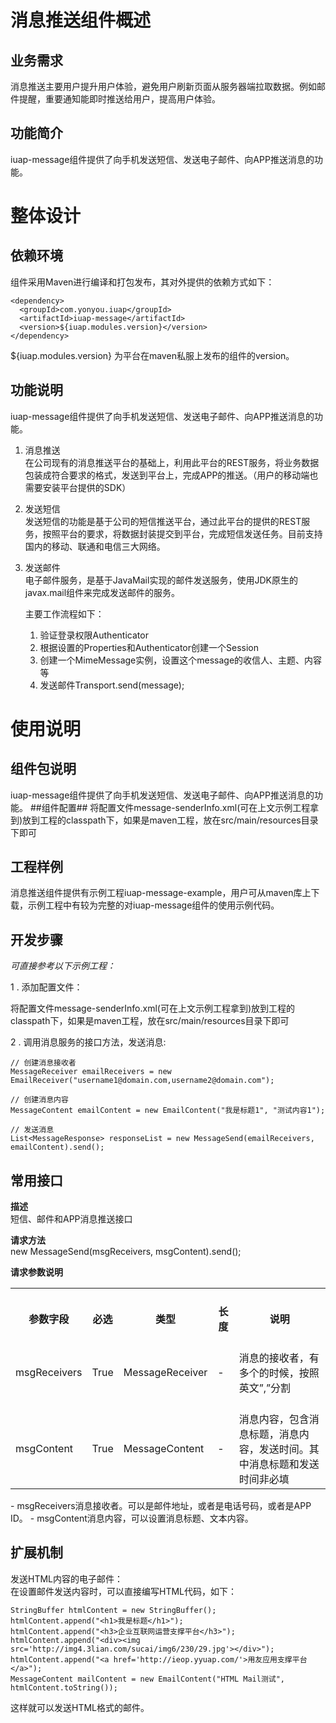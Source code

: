 # 消息推送组件概述 #
## 业务需求 ##
消息推送主要用户提升用户体验，避免用户刷新页面从服务器端拉取数据。例如邮件提醒，重要通知能即时推送给用户，提高用户体验。
## 功能简介 ##
iuap-message组件提供了向手机发送短信、发送电子邮件、向APP推送消息的功能。

# 整体设计 #
## 依赖环境 ##

组件采用Maven进行编译和打包发布，其对外提供的依赖方式如下：

	<dependency>
      <groupId>com.yonyou.iuap</groupId>
      <artifactId>iuap-message</artifactId>
      <version>${iuap.modules.version}</version>
    </dependency>

${iuap.modules.version} 为平台在maven私服上发布的组件的version。

## 功能说明 ##
iuap-message组件提供了向手机发送短信、发送电子邮件、向APP推送消息的功能。

1. 消息推送  
在公司现有的消息推送平台的基础上，利用此平台的REST服务，将业务数据包装成符合要求的格式，发送到平台上，完成APP的推送。（用户的移动端也需要安装平台提供的SDK）  
2. 发送短信  
发送短信的功能是基于公司的短信推送平台，通过此平台的提供的REST服务，按照平台的要求，将数据封装提交到平台，完成短信发送任务。目前支持国内的移动、联通和电信三大网络。  
3. 发送邮件  
电子邮件服务，是基于JavaMail实现的邮件发送服务，使用JDK原生的javax.mail组件来完成发送邮件的服务。

	主要工作流程如下： 	
	1. 验证登录权限Authenticator   
	2. 根据设置的Properties和Authenticator创建一个Session  
	3. 创建一个MimeMessage实例，设置这个message的收信人、主题、内容等 
	4. 发送邮件Transport.send(message);  
 
# 使用说明 #
## 组件包说明 ##
iuap-message组件提供了向手机发送短信、发送电子邮件、向APP推送消息的功能。
##组件配置##
将配置文件message-senderInfo.xml(可在上文示例工程拿到)放到工程的classpath下，如果是maven工程，放在src/main/resources目录下即可
## 工程样例 ##
消息推送组件提供有示例工程iuap-message-example，用户可从maven库上下载，示例工程中有较为完整的对iuap-message组件的使用示例代码。
## 开发步骤 ##

*可直接参考以下示例工程：*


1 . 添加配置文件：  

将配置文件message-senderInfo.xml(可在上文示例工程拿到)放到工程的classpath下，如果是maven工程，放在src/main/resources目录下即可  

2 . 调用消息服务的接口方法，发送消息:
  
    // 创建消息接收者
    MessageReceiver emailReceivers = new EmailReceiver("username1@domain.com,username2@domain.com");
    
    // 创建消息内容
    MessageContent emailContent = new EmailContent("我是标题1", "测试内容1");
    
    // 发送消息
    List<MessageResponse> responseList = new MessageSend(emailReceivers, emailContent).send(); 

## 常用接口 ##
**描述**  
短信、邮件和APP消息推送接口  

**请求方法**  
new MessageSend(msgReceivers, msgContent).send();  

**请求参数说明**  

<table>
  <tr>
    <th><br>  参数字段<br>  </th>
    <th><br>  必选<br>  </th>
    <th><br>  类型<br>  </th>
    <th><br>  长度<br>  </th>
    <th><br>  说明<br>  </th>
  </tr>
  <tr>
    <td><br>  msgReceivers<br>  </td>
    <td><br>  True<br>  </td>
    <td><br>  MessageReceiver<br>  </td>
    <td><br>  -<br>  </td>
    <td><br>  消息的接收者，有多个的时候，按照英文”,”分割<br>  </td>
  </tr>
  <tr>
    <td><br>  msgContent<br>  </td>
    <td><br>  True<br>  </td>
    <td><br>  MessageContent<br>  </td>
    <td><br>  -<br>  </td>
    <td><br>  消息内容，包含消息标题，消息内容，发送时间。其中消息标题和发送时间非必填<br>  </td>
  </tr>
</table>
- msgReceivers消息接收者。可以是邮件地址，或者是电话号码，或者是APP ID。
- msgContent消息内容，可以设置消息标题、文本内容。

## 扩展机制 ##
发送HTML内容的电子邮件：  
在设置邮件发送内容时，可以直接编写HTML代码，如下：  
      
    StringBuffer htmlContent = new StringBuffer();
    htmlContent.append("<h1>我是标题</h1>");
    htmlContent.append("<h3>企业互联网运营支撑平台</h3>");
    htmlContent.append("<div><img src='http://img4.3lian.com/sucai/img6/230/29.jpg'></div>");
    htmlContent.append("<a href='http://ieop.yyuap.com/'>用友应用支撑平台</a>");
    MessageContent mailContent = new EmailContent("HTML Mail测试", htmlContent.toString());

这样就可以发送HTML格式的邮件。  
